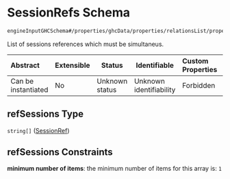 # SessionRefs Schema

```txt
engineInputGHCSchema#/properties/ghcData/properties/relationsList/properties/simultaneusGroups/items/properties/refSessions
```

List of sessions references which must be simultaneus.


| Abstract            | Extensible | Status         | Identifiable            | Custom Properties | Additional Properties | Access Restrictions | Defined In                                                         |
| :------------------ | ---------- | -------------- | ----------------------- | :---------------- | --------------------- | ------------------- | ------------------------------------------------------------------ |
| Can be instantiated | No         | Unknown status | Unknown identifiability | Forbidden         | Allowed               | none                | [ghc.schema.json\*](../out/ghc.schema.json "open original schema") |

## refSessions Type

`string[]` ([SessionRef](ghc-properties-ghcdata-properties-relationslist-properties-simultaneusgroups-simultaneusgroup-properties-sessionrefs-sessionref.md))

## refSessions Constraints

**minimum number of items**: the minimum number of items for this array is: `1`
